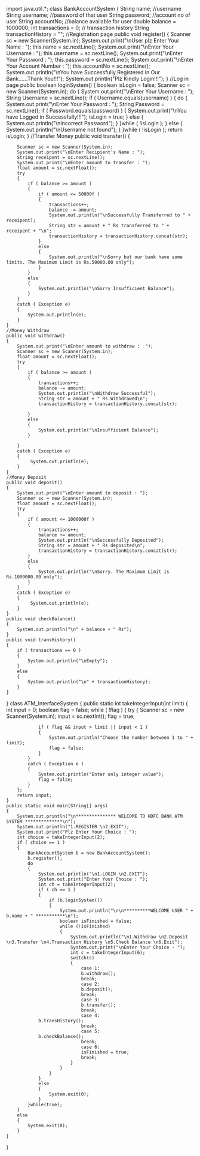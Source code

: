 import java.util.*;
class BankAccountSystem 
{
	String name;
    //username
	String username;
    //password of that user
	String password;
    //account no of user
	String accountNo;
    //balance available for user
	double balance = 1000000;
	int transactions = 0;
    // transaction history
	String transactionHistory = "";
    //Registration page
	public void register() 
	{
		Scanner sc = new Scanner(System.in);
		System.out.print("\nUser plz Enter Your Name : ");
		this.name = sc.nextLine();
		System.out.print("\nEnter Your Username : ");
		this.username = sc.nextLine();
		System.out.print("\nEnter Your Password : ");
		this.password = sc.nextLine();
		System.out.print("\nEnter Your Account Number :  ");
		this.accountNo = sc.nextLine();
		System.out.println("\nYou have Successfully Registered in Our Bank......Thank You!!!");
		System.out.println("Plz Kindly Login!!!");
	}
    //Log in page
	public boolean loginSystem() 
	{
		boolean isLogin = false;
		Scanner sc = new Scanner(System.in);
		do 
		{
			System.out.print("\nEnter Your Username : ");
			String Username = sc.nextLine();
			if ( Username.equals(username) ) 
			{
				do
				{
					System.out.print("\nEnter Your Password : ");
					String Password = sc.nextLine();
					if ( Password.equals(password) ) 
					{
						System.out.print("\nYou have Logged in Successfully!!!");
						isLogin = true;
					}
					else 
					{
						System.out.println("\nIncorrect Password");
					}
				}while ( !isLogin );
			}
			else 
			{
				System.out.println("\nUsername not found");
			}
		}while ( !isLogin );
		return isLogin;
	}
    //Transfer Money
	public void transfer() 
	{

		Scanner sc = new Scanner(System.in);
		System.out.print("\nEnter Recipient's Name : ");
		String receipent = sc.nextLine();
		System.out.print("\nEnter amount to transfer : ");
		float amount = sc.nextFloat();
		try 
		{
			if ( balance >= amount ) 
			{
				if ( amount <= 50000f ) 
				{
					transactions++;
					balance -= amount;
					System.out.println("\nSuccessfully Transferred to " + receipent);
					String str = amount + " Rs transferred to " + receipent + "\n";
					transactionHistory = transactionHistory.concat(str);
				}
				else 
				{
					System.out.println("\nSorry but our bank have some limits. The Maximum Limit is Rs.50000.00 only");
				}
			}
			else 
			{
				System.out.println("\nSorry Insufficient Balance");
			}
		}
		catch ( Exception e) 
		{
            System.out.println(e);
		}
	}
    //Money Withdraw
    public void withdraw() 
	{
		System.out.print("\nEnter amount to withdraw :  ");
		Scanner sc = new Scanner(System.in);
		float amount = sc.nextFloat();
		try 
		{
			if ( balance >= amount ) 
			{
				transactions++;
				balance -= amount;
				System.out.println("\nWithdraw Successful");
				String str = amount + " Rs Withdrawed\n";
				transactionHistory = transactionHistory.concat(str);

			}
			else 
			{
				System.out.println("\nInsufficient Balance");
			}

		}
		catch ( Exception e) 
		{
             System.out.println(e);
		}
	}
    //Money Deposit
	public void deposit() 
	{	
		System.out.print("\nEnter amount to deposit : ");
		Scanner sc = new Scanner(System.in);
		float amount = sc.nextFloat();	
		try 
		{
			if ( amount <= 1000000f ) 
			{
				transactions++;
				balance += amount;
				System.out.println("\nSuccessfully Deposited");
				String str = amount + " Rs deposited\n";
				transactionHistory = transactionHistory.concat(str);
			}
			else 
			{
				System.out.println("\nSorry. The Maximum Limit is Rs.1000000.00 only");
			}	
		}
		catch ( Exception e) 
		{
             System.out.println(e);
		}
	}
	public void checkBalance() 
	{
		System.out.println("\n" + balance + " Rs");
	}
	public void transHistory() 
	{
		if ( transactions == 0 ) 
		{
			System.out.println("\nEmpty");
		}
		else 
		{
			System.out.println("\n" + transactionHistory);
		}
	}
}
class ATM_InterfaceSystem 
{
	public static int takeIntegerInput(int limit) 
	{
		int input = 0;
		boolean flag = false;
		while ( !flag ) 
		{
			try 
			{
				Scanner sc = new Scanner(System.in);
				input = sc.nextInt();
				flag = true;

				if ( flag && input > limit || input < 1 ) 
				{
					System.out.println("Choose the number between 1 to " + limit);
					flag = false;
				}
			}
			catch ( Exception e ) 
			{
				System.out.println("Enter only integer value");
				flag = false;
			}
		};
		return input;
	}
	public static void main(String[] args) 
	{
		System.out.println("\n*************** WELCOME TO HDFC BANK ATM SYSTEM **************\n");
		System.out.println("1.REGISTER \n2.EXIT");
		System.out.print("Plz Enter Your Choice : ");
		int choice = takeIntegerInput(2);
		if ( choice == 1 ) 
		{
			BankAccountSystem b = new BankAccountSystem();
			b.register();
			do
			{
				System.out.println("\n1.LOGIN \n2.EXIT");
				System.out.print("Enter Your Choice : ");
				int ch = takeIntegerInput(2);
				if ( ch == 1 ) 
				{
					if (b.loginSystem()) 
					{
						System.out.println("\n\n**********WELCOME USER " + b.name + " ***********\n");
						boolean isFinished = false;
						while (!isFinished) 
						{
							System.out.println("\n1.Withdraw \n2.Deposit \n3.Transfer \n4.Transaction History \n5.Check Balance \n6.Exit");
							System.out.print("\nEnter Your Choice - ");
							int c = takeIntegerInput(6);
							switch(c) 
							{
								case 1:
								b.withdraw();
								break;
								case 2:
								b.deposit();
								break;
								case 3:
								b.transfer();
								break;
								case 4:
                b.transHistory();
								break;
								case 5:
                b.checkBalance();
								break;
								case 6:
								isFinished = true;
								break;
							}
						}
					}
				}
				else 
				{
					System.exit(0);
				}
			}while(true);
		}
		else 
		{
			System.exit(0);
		}
	}
}	
